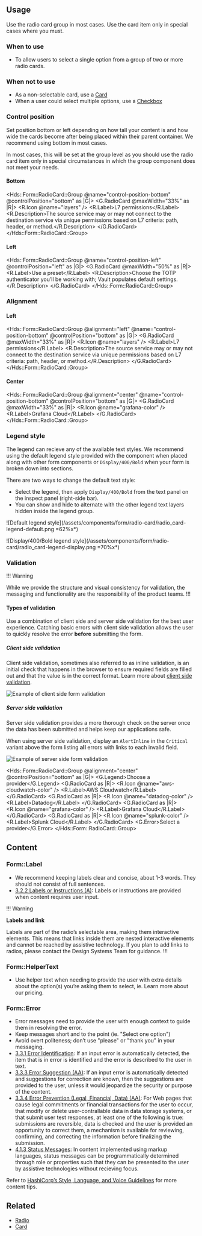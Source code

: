 ## Usage

Use the radio card group in most cases. Use the card item only in special cases where you must.

### When to use

- To allow users to select a single option from a group of two or more radio cards.

### When not to use

- As a non-selectable card, use a [Card](/components/card/overview)
- When a user could select multiple options, use a [Checkbox](/components/form/checkbox/overview)

### Control position

Set position bottom or left depending on how tall your content is and how wide the cards become after being placed within their parent container. We recommend using bottom in most cases.

In most cases, this will be set at the group level as you should use the radio card item only in special circumstances in which the group component does not meet your needs.

#### Bottom

<Hds::Form::RadioCard::Group @name="control-position-bottom" @controlPosition="bottom" as |G|>
  <G.RadioCard @maxWidth="33%" as |R|>
    <R.Icon @name="layers" />
    <R.Label>L7 permissions</R.Label>
    <R.Description>The source service may or may not connect to the destination service via unique permissions based on L7 criteria: path, header, or method.</R.Description>
  </G.RadioCard>
</Hds::Form::RadioCard::Group>

#### Left

<Hds::Form::RadioCard::Group @name="control-position-left" @controlPosition="left" as |G|>
  <G.RadioCard @maxWidth="50%" as |R|>
    <R.Label>Use a preset</R.Label>
    <R.Description>Choose the TOTP authenticator you’ll be working with; Vault populates default settings.</R.Description>
  </G.RadioCard>
</Hds::Form::RadioCard::Group>

### Alignment

#### Left

<Hds::Form::RadioCard::Group @alignment="left" @name="control-position-bottom" @controlPosition="bottom" as |G|>
  <G.RadioCard @maxWidth="33%" as |R|>
    <R.Icon @name="layers" />
    <R.Label>L7 permissions</R.Label>
    <R.Description>The source service may or may not connect to the destination service via unique permissions based on L7 criteria: path, header, or method.</R.Description>
  </G.RadioCard>
</Hds::Form::RadioCard::Group>

#### Center

<Hds::Form::RadioCard::Group @alignment="center" @name="control-position-bottom" @controlPosition="bottom" as |G|>
  <G.RadioCard @maxWidth="33%" as |R|>
    <R.Icon @name="grafana-color" />
    <R.Label>Grafana Cloud</R.Label>
  </G.RadioCard>
</Hds::Form::RadioCard::Group>

### Legend style

The legend can recieve any of the available text styles. We recommend using the default legend style provided with the component when placed along with other form components or `Display/400/Bold` when your form is broken down into sections.

There are two ways to change the default text style:

- Select the legend, then apply `Display/400/Bold` from the text panel on the inspect panel (right-side bar).
- You can show and hide to alternate with the other legend text layers hidden inside the legend group.

![Default legend style](/assets/components/form/radio-card/radio_card-legend-default.png =62%x*)

![Display/400/Bold legend style](/assets/components/form/radio-card/radio_card-legend-display.png =70%x*)

### Validation

!!! Warning

While we provide the structure and visual consistency for validation, the messaging and functionality are the responsibility of the product teams.
!!!

#### Types of validation

Use a combination of client side and server side validation for the best user experience. Catching basic errors with client side validation allows the user to quickly resolve the error **before** submitting the form.

##### Client side validation

Client side validation, sometimes also referred to as inline validation, is an initial check that happens in the browser to ensure required fields are filled out and that the value is in the correct format. Learn more about [client side validation](https://developer.mozilla.org/en-US/docs/Learn/Forms/Form_validation).

![Example of client side form validation](/assets/components/form/primitives/form-validation-client.png)

##### Server side validation

Server side validation provides a more thorough check on the server once the data has been submitted and helps keep our applications safe.

When using server side validation, display an `AlertInline` in the `Critical` variant above the form listing **all** errors with links to each invalid field.

![Example of server side form validation](/assets/components/form/primitives/form-validation-server.png)

<Hds::Form::RadioCard::Group @alignment="center" @controlPosition="bottom" as |G|>
  <G.Legend>Choose a provider</G.Legend>
  <G.RadioCard as |R|>
    <R.Icon @name="aws-cloudwatch-color" />
    <R.Label>AWS Cloudwatch</R.Label>
  </G.RadioCard>
  <G.RadioCard as |R|>
    <R.Icon @name="datadog-color" />
    <R.Label>Datadog</R.Label>
  </G.RadioCard>
  <G.RadioCard as |R|>
    <R.Icon @name="grafana-color" />
    <R.Label>Grafana Cloud</R.Label>
  </G.RadioCard>
  <G.RadioCard as |R|>
    <R.Icon @name="splunk-color" />
    <R.Label>Splunk Cloud</R.Label>
  </G.RadioCard>
  <G.Error>Select a provider</G.Error>
</Hds::Form::RadioCard::Group>

## Content

### Form::Label

- We recommend keeping labels clear and concise, about 1-3 words. They should not consist of full sentences.
- [3.2.2 Labels or Instructions (A)](https://www.w3.org/WAI/WCAG21/Understanding/labels-or-instructions.html): Labels or instructions are provided when content requires user input.

!!! Warning

**Labels and link**

Labels are part of the radio’s selectable area, making them interactive elements. This means that links inside them are nested interactive elements and cannot be reached by assistive technology. If you plan to add links to radios, please contact the Design Systems Team for guidance.
!!!

### Form::HelperText

- Use helper text when needing to provide the user with extra details about the option(s) you’re asking them to select, ie. Learn more about our pricing.

### Form::Error

- Error messages need to provide the user with enough context to guide them in resolving the error.
- Keep messages short and to the point (ie. "Select one option")
- Avoid overt politeness; don’t use "please" or "thank you" in your messaging.
- [3.3.1 Error Identification](https://www.w3.org/WAI/WCAG21/Understanding/error-identification.html): If an input error is automatically detected, the item that is in error is identified and the error is described to the user in text.
- [3.3.3 Error Suggestion (AA)](https://www.w3.org/WAI/WCAG21/Understanding/error-suggestion.html): If an input error is automatically detected and suggestions for correction are known, then the suggestions are provided to the user, unless it would jeopardize the security or purpose of the content.
- [3.3.4 Error Prevention (Legal, Financial, Data) (AA)](https://www.w3.org/WAI/WCAG21/Understanding/error-prevention-legal-financial-data.html): For Web pages that cause legal commitments or financial transactions for the user to occur, that modify or delete user-contrallable data in data storage systems, or that submit user test responses, at least one of the following is true: submissions are reversible, data is checked and the user is provided an opportunity to correct them, a mechanism is available for reviewing, confirming, and correcting the information before finalizing the submission.
- [4.1.3 Status Messages](https://www.w3.org/WAI/WCAG21/Understanding/status-messages.html): In content implemented using markup languages, status messages can be programmatically determined through role or properties such that they can be presented to the user by assistive technologies without recieving focus.

Refer to [HashiCorp’s Style, Language, and Voice Guidelines](https://docs.google.com/document/d/1MRvGd6tS5JkIwl_GssbyExkMJqOXKeUE00kSEtFi8m8/edit?usp=sharing) for more content tips.

## Related

- [Radio](/components/form/radio)
- [Card](/components/card)
